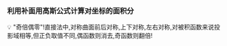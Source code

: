 ### 利用补面用高斯公式计算对坐标的面积分
<aside>
💡 "奇倍偶零"!直接法中,对称曲面前后对称,上下对称,左右对称,对被积函数来说投影域相等,但正负取值不同,偶函数则消去,奇函数则翻倍!
</aside>
